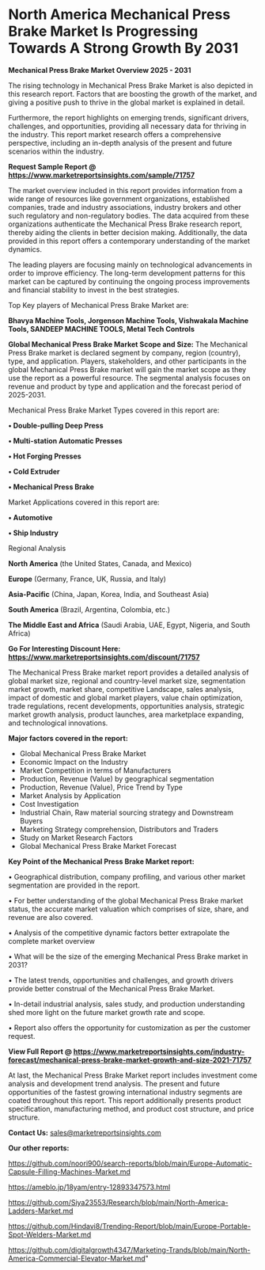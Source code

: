 # North America Mechanical Press Brake Market Is Progressing Towards A Strong Growth By 2031

<Strong> Mechanical Press Brake Market Overview 2025 - 2031</strong>

The rising technology in Mechanical Press Brake Market is also depicted in this research report. Factors that are boosting the growth of the market, and giving a positive push to thrive in the global market is explained in detail.

Furthermore, the report highlights on emerging trends, significant drivers, challenges, and opportunities, providing all necessary data for thriving in the industry. This report market research offers a comprehensive perspective, including an in-depth analysis of the present and future scenarios within the industry.

<strong>Request Sample Report @ <a href=https://www.marketreportsinsights.com/sample/71757>https://www.marketreportsinsights.com/sample/71757</a></strong>

The market overview included in this report provides information from a wide range of resources like government organizations, established companies, trade and industry associations, industry brokers and other such regulatory and non-regulatory bodies. The data acquired from these organizations authenticate the Mechanical Press Brake research report, thereby aiding the clients in better decision making. Additionally, the data provided in this report offers a contemporary understanding of the market dynamics.

The leading players are focusing mainly on technological advancements in order to improve efficiency. The long-term development patterns for this market can be captured by continuing the ongoing process improvements and financial stability to invest in the best strategies.

Top Key players of Mechanical Press Brake Market are:

<strong>Bhavya Machine Tools, Jorgenson Machine Tools, Vishwakala Machine Tools, SANDEEP MACHINE TOOLS, Metal Tech Controls</strong>

<strong><b>Global Mechanical Press Brake Market Scope and Size:</b></strong>
The Mechanical Press Brake market is declared segment by company, region (country), type, and application. Players, stakeholders, and other participants in the global Mechanical Press Brake market will gain the market scope as they use the report as a powerful resource. The segmental analysis focuses on revenue and product by type and application and the forecast period of 2025-2031.

Mechanical Press Brake Market Types covered in this report are:

<strong>• Double-pulling Deep Press

• Multi-station Automatic Presses

• Hot Forging Presses

• Cold Extruder

• Mechanical Press Brake</strong>

Market Applications covered in this report are:

<strong>• Automotive

• Ship Industry</strong> 

Regional Analysis

<strong>North America</strong> (the United States, Canada, and Mexico)

<strong>Europe</strong> (Germany, France, UK, Russia, and Italy)

<strong>Asia-Pacific</strong> (China, Japan, Korea, India, and Southeast Asia)

<strong>South America</strong> (Brazil, Argentina, Colombia, etc.)

<strong>The Middle East and Africa</strong> (Saudi Arabia, UAE, Egypt, Nigeria, and South Africa)

<strong>Go For Interesting Discount Here: <a href=https://www.marketreportsinsights.com/discount/71757>https://www.marketreportsinsights.com/discount/71757</a></strong>

The Mechanical Press Brake market report provides a detailed analysis of global market size, regional and country-level market size, segmentation market growth, market share, competitive Landscape, sales analysis, impact of domestic and global market players, value chain optimization, trade regulations, recent developments, opportunities analysis, strategic market growth analysis, product launches, area marketplace expanding, and technological innovations.

<strong><b>Major factors covered in the report:</b></strong>
<ul>
  <li>Global Mechanical Press Brake Market </li>
  <li>Economic Impact on the Industry</li>
  <li>Market Competition in terms of Manufacturers</li>
  <li>Production, Revenue (Value) by geographical segmentation</li>
  <li>Production, Revenue (Value), Price Trend by Type</li>
  <li>Market Analysis by Application</li>
  <li>Cost Investigation</li>
  <li>Industrial Chain, Raw material sourcing strategy and Downstream Buyers</li>
  <li>Marketing Strategy comprehension, Distributors and Traders</li>
  <li>Study on Market Research Factors</li>
  <li>Global Mechanical Press Brake Market Forecast</li>
</ul>

<strong><b>Key Point of the Mechanical Press Brake Market report:</b></strong>

• Geographical distribution, company profiling, and various other market segmentation are provided in the report.

• For better understanding of the global Mechanical Press Brake market status, the accurate market valuation which comprises of size, share, and revenue are also covered.

• Analysis of the competitive dynamic factors better extrapolate the complete market overview

• What will be the size of the emerging Mechanical Press Brake market in 2031?

• The latest trends, opportunities and challenges, and growth drivers provide better construal of the Mechanical Press Brake Market.

• In-detail industrial analysis, sales study, and production understanding shed more light on the future market growth rate and scope.

• Report also offers the opportunity for customization as per the customer request.

<strong><b>View Full Report @ <a href=https://www.marketreportsinsights.com/industry-forecast/mechanical-press-brake-market-growth-and-size-2021-71757>https://www.marketreportsinsights.com/industry-forecast/mechanical-press-brake-market-growth-and-size-2021-71757</a></b></strong>


At last, the Mechanical Press Brake Market report includes investment come analysis and development trend analysis. The present and future opportunities of the fastest growing international industry segments are coated throughout this report. This report additionally presents product specification, manufacturing method, and product cost structure, and price structure.

<strong>Contact Us:</strong>
sales@marketreportsinsights.com

<strong>Our other reports:</strong>

<a href=https://github.com/noori900/search-reports/blob/main/Europe-Automatic-Capsule-Filling-Machines-Market.md>https://github.com/noori900/search-reports/blob/main/Europe-Automatic-Capsule-Filling-Machines-Market.md</a>

<a href=https://ameblo.jp/18yam/entry-12893347573.html>https://ameblo.jp/18yam/entry-12893347573.html</a>

<a href=https://github.com/Siya23553/Research/blob/main/North-America-Ladders-Market.md>https://github.com/Siya23553/Research/blob/main/North-America-Ladders-Market.md</a>

<a href=https://github.com/Hindavi8/Trending-Report/blob/main/Europe-Portable-Spot-Welders-Market.md>https://github.com/Hindavi8/Trending-Report/blob/main/Europe-Portable-Spot-Welders-Market.md</a>

<a href=https://github.com/digitalgrowth4347/Marketing-Trands/blob/main/North-America-Commercial-Elevator-Market.md>https://github.com/digitalgrowth4347/Marketing-Trands/blob/main/North-America-Commercial-Elevator-Market.md</a>"
